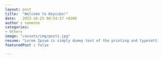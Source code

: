 ```yaml
---
layout: post
title:  "Welcome to Keycube!"
date:   2023-10-25 00:54:57 +0200
author : someone
categories: 
- Others
image: "/assets/img/post1.jpg"
resume: "Lorem Ipsum is simply dummy text of the printing and typesetting industry."
featuredPost : false

---
```


